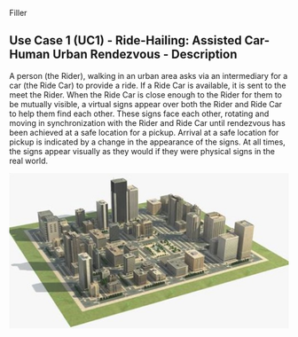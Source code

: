 Filler
## Use Case 1 (UC1) - Ride-Hailing: Assisted Car-Human Urban Rendezvous - Description
A person (the Rider), walking in an urban area asks via an intermediary for a car (the Ride Car) to provide a ride. If a Ride Car is available, it is sent to the meet the Rider. When the Ride Car is close enough to the Rider for them to be mutually visible, a virtual signs appear over both the Rider and Ride Car to help them find each other. These signs face each other, rotating and moving in synchronization with the Rider and Ride Car until rendezvous has been achieved at a safe location for a pickup. Arrival at a safe location for pickup is indicated by a change in the appearance of the signs. At all times, the signs appear visually as they would if they were physical signs in the real world.

![background](UC1_background.jpg)
